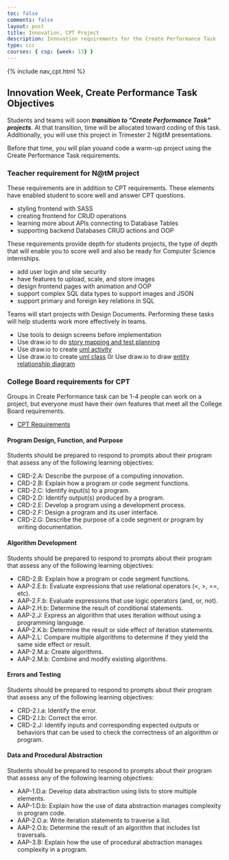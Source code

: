```yaml
---
toc: false
comments: false
layout: post
title: Innovation, CPT Project
description: Innovation requirements for the Create Performance Task
type: ccc
courses: { csp: {week: 13} }
---
```


{% include nav_cpt.html %}

## Innovation Week, Create Performance Task Objectives

Students and teams will soon ***transition to "Create Performance Task" projects***.  At that transition, time will be allocated toward coding of this task.  Additionally, you will use this project in Trimester 2 N@tM presentations.  

Before that time, you will plan youand code a warm-up project using the Create Performance Task requirements.

### Teacher requirement for N@tM project

These requirements are in addition to CPT requirements.  These elements have enabled student to score well and answer CPT questions.

- styling frontend with SASS
- creating frontend for CRUD operations
- learning more about APIs connecting to Database Tables
- supporting backend Databases CRUD actions and OOP

These requirements provide depth for students projects, the type of depth that will enable you to score well and also be ready for Computer Science internships.

- add user login and site security
- have features to upload, scale, and store images
- design frontend pages with animation and OOP
- support complex SQL data types to support images and JSON
- support primary and foreign key relations in SQL

Teams will start projects with Design Documents.  Performing these tasks will help students work more effectively in teams.

- Use tools to design screens before implementation
- Use draw.io to do [story mapping and test planning](https://www.drawio.com/blog/story-mapping)
- Use draw.io to create [uml activity](https://drawio-app.com/blog/create-uml-activity-diagrams-in-draw-io/)
- Use draw.io to create [uml class](https://drawio-app.com/blog/uml-class-diagrams-in-draw-io/) 0r Use draw.io to draw [entity relationship diagram](https://drawio-app.com/blog/entity-relationship-diagrams-with-draw-io/)

### College Board requirements for CPT

Groups in Create Performance task can be 1-4 people can work on a project, but everyone must have their own features that meet all the College Board requirements.

- [CPT Requirements](https://apcentral.collegeboard.org/courses/ap-computer-science-principles/exam)

#### Program Design, Function, and Purpose

Students should be prepared to respond to prompts about their program that assess any of the following learning objectives:

- CRD-2.A: Describe the purpose of a computing innovation.  
- CRD-2.B: Explain how a program or code segment functions.  
- CRD-2.C: Identify input(s) to a program.
- CRD-2.D: Identify output(s) produced by a program.
- CRD-2.E: Develop a program using a development process.
- CRD-2.F: Design a program and its user interface.
- CRD-2.G: Describe the purpose of a code segment or program by writing documentation.

#### Algorithm Development

Students should be prepared to respond to prompts about their program that assess any of the following learning objectives:

- CRD-2.B: Explain how a program or code segment functions.
- AAP-2.E.b: Evaluate expressions that use relational operators (<, >, ==, etc).
- AAP-2.F.b: Evaluate expressions that use logic operators (and, or, not).
- AAP-2.H.b: Determine the result of conditional statements.
- AAP-2.J: Express an algorithm that uses iteration without using a programming language.
- AAP-2.K.b: Determine the result or side effect of iteration statements.
- AAP-2.L: Compare multiple algorithms to determine if they yield the same side effect or result.
- AAP-2.M.a: Create algorithms.
- AAP-2.M.b: Combine and modify existing algorithms.

#### Errors and Testing  

Students should be prepared to respond to prompts about their program that assess any of the following learning objectives:

- CRD-2.I.a: Identify the error.
- CRD-2.I.b: Correct the error.
- CRD-2.J: Identify inputs and corresponding expected outputs or behaviors that can be used to check the correctness of an algorithm or program.

#### Data and Procedural Abstraction

Students should be prepared to respond to prompts about their program that assess any of the following learning objectives:  

- AAP-1.D.a: Develop data abstraction using lists to store multiple elements.  
- AAP-1.D.b: Explain how the use of data abstraction manages complexity in program code.  
- AAP-2.O.a: Write iteration statements to traverse a list.
- AAP-2.O.b: Determine the result of an algorithm that includes list traversals.  
- AAP-3.B: Explain how the use of procedural abstraction manages complexity in a program.
  